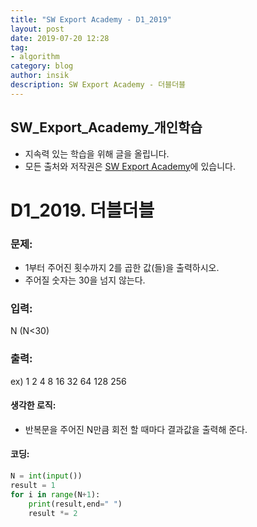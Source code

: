 ```yaml
---
title: "SW Export Academy - D1_2019"
layout: post
date: 2019-07-20 12:28
tag:
- algorithm
category: blog
author: insik
description: SW Export Academy - 더블더블
---
```


## SW_Export_Academy_개인학습

- 지속력 있는 학습을 위해 글을 올립니다.
- 모든 출처와 저작권은 [SW Export Academy][출처]에 있습니다.



# D1_2019. 더블더블

### 문제:

- 1부터 주어진 횟수까지 2를 곱한 값(들)을 출력하시오.
- 주어질 숫자는 30을 넘지 않는다.



### 입력:

N (N<30)



### 출력:

ex) 1 2 4 8 16 32 64 128 256



#### 생각한 로직:

- 반복문을 주어진 N만큼 회전 할 때마다 결과값을 출력해 준다.



#### 코딩:

```python
N = int(input())
result = 1
for i in range(N+1):
    print(result,end=" ")
    result *= 2

```



[출처]: https://www.swexpertacademy.com/